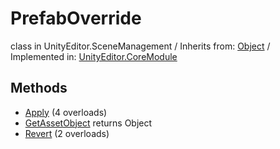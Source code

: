 # PrefabOverride
class in UnityEditor.SceneManagement
 / Inherits from: <a href="https://docs.unity3d.com/6000.1/Documentation/ScriptReference/Object.html">Object</a> / Implemented in: <a href="https://docs.unity3d.com/6000.1/Documentation/ScriptReference/UnityEditor.CoreModule.html">UnityEditor.CoreModule</a>

## Methods
- <a href="https://docs.unity3d.com/6000.1/Documentation/ScriptReference/PrefabOverride.Apply.html">Apply</a> (4 overloads)
- <a href="https://docs.unity3d.com/6000.1/Documentation/ScriptReference/PrefabOverride.GetAssetObject.html">GetAssetObject</a> returns Object
- <a href="https://docs.unity3d.com/6000.1/Documentation/ScriptReference/PrefabOverride.Revert.html">Revert</a> (2 overloads)
